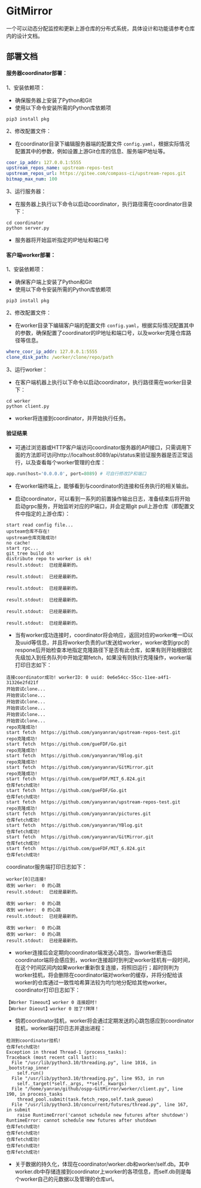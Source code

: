 # GitMirror
一个可以动态分配监控和更新上游仓库的分布式系统，具体设计和功能请参考仓库内的设计文档。

## 部署文档

#### 服务器coordinator部署：

1、安装依赖项：

- 确保服务器上安装了Python和Git
- 使用以下命令安装所需的Python库依赖项

```shell
pip3 install pkg
```

2、修改配置文件：

- 在coordinator目录下编辑服务器端的配置文件 `config.yaml`，根据实际情况配置其中的参数，例如设置上游Git仓库的信息、服务端IP地址等。

```yaml
coor_ip_addr: 127.0.0.1:5555
upstream_repos_name: upstream-repos-test
upstream_repos_url: https://gitee.com/compass-ci/upstream-repos.git
bitmap_max_num: 100
```

3、运行服务器：

- 在服务器上执行以下命令以启动coordinator，执行路径需在coordinator目录下：

```shell
cd coordinator
python server.py
```

- 服务器将开始监听指定的IP地址和端口号



#### 客户端worker部署：

1、安装依赖项：

- 确保客户端上安装了Python和Git
- 使用以下命令安装所需的Python库依赖项

```shell
pip3 install pkg
```

2、修改配置文件：

- 在worker目录下编辑客户端的配置文件 `config.yaml`，根据实际情况配置其中的参数，确保配置了coordinator的IP地址和端口号，以及worker克隆仓库路径等信息。

```yaml
where_coor_ip_addr: 127.0.0.1:5555
clone_disk_path: /worker/clone/repo/path
```

3、运行worker：

- 在客户端机器上执行以下命令以启动coordinator，执行路径需在worker目录下：

```shell
cd worker
python client.py
```

- worker将连接到coordinator，并开始执行任务。



#### **验证结果**

- 可通过浏览器或HTTP客户端访问coordinator服务器的API接口，只需调用下面的方法即可访问http://localhost:8089/api/status来验证服务器是否正常运行，以及查看每个worker管理的仓库：

```python
app.run(host='0.0.0.0', port=8089) # 可自行修改IP和端口
```

- 在worker端终端上，能够看到与coordinator的连接和任务执行的相关输出。

- 启动coordinator，可以看到一系列的前置操作输出日志，准备结束后将开始启动grpc服务，开始监听对应的IP端口，并会定期git pull上游仓库（即配置文件中指定的上游仓库）：

```
start read config file...
upsteam仓库不存在!
upstream仓库克隆成功! 
no cache!
start rpc...
git_tree build ok!
distribute repo to worker is ok!
result.stdout:  已经是最新的。

result.stdout:  已经是最新的。

result.stdout:  已经是最新的。

result.stdout:  已经是最新的。

result.stdout:  已经是最新的。

result.stdout:  已经是最新的。
```

- 当有worker成功连接时，coordinator将会响应，返回对应的worker唯一ID以及uuid等信息，并且将worker负责的url发送给worker，worker收到grpc的respone后开始检查本地指定克隆路径下是否有此仓库，如果有则开始根据优先级加入到任务队列中开始定期fetch，如果没有则执行克隆操作，worker端打印日志如下：

```
连接coordinator成功! workerID: 0 uuid: 0e6e54cc-55cc-11ee-a4f1-31326e2fd21f
开始尝试clone...
开始尝试clone...
开始尝试clone...
开始尝试clone...
开始尝试clone...
开始尝试clone...
repo克隆成功! 
start fetch  https://github.com/yanyanran/upstream-repos-test.git
repo克隆成功! 
start fetch  https://github.com/gueFDF/Go.git
repo克隆成功! 
start fetch  https://github.com/yanyanran/YBlog.git
repo克隆成功! 
start fetch  https://github.com/yanyanran/GitMirror.git
repo克隆成功! 
start fetch  https://github.com/gueFDF/MIT_6.824.git
仓库fetch成功!
start fetch  https://github.com/gueFDF/Go.git
仓库fetch成功!
start fetch  https://github.com/yanyanran/upstream-repos-test.git
repo克隆成功! 
start fetch  https://github.com/yanyanran/pictures.git
仓库fetch成功!
start fetch  https://github.com/yanyanran/YBlog.git
仓库fetch成功!
start fetch  https://github.com/yanyanran/GitMirror.git
仓库fetch成功!
start fetch  https://github.com/gueFDF/MIT_6.824.git
仓库fetch成功!
```

coordinator服务端打印日志如下：

```
worker[0]已连接!
收到 worker:  0 的心跳
result.stdout:  已经是最新的。

收到 worker:  0 的心跳
收到 worker:  0 的心跳
result.stdout:  已经是最新的。

收到 worker:  0 的心跳
收到 worker:  0 的心跳
result.stdout:  已经是最新的。
```

- worker连接后会定期向coordinator端发送心跳包，当worker断连后coordinator端将会感应到，worker连接超时到判定worker挂机有一段时间，在这个时间区间内如果worker重新恢复连接，将照旧运行；超时则判为worker挂机，将会删除在coordinator端对worker的缓存，并将分配给该worker的仓库通过一致性哈希算法较为均匀地分配给其他worker。coordinator打印日志如下：

```
【Worker Timeout】worker 0 连接超时!
【Worker Dieout】worker 0 挂了!拜拜！
```

- 倘若coordinator挂机，worker将会通过定期发送的心跳包感应到coordinator挂机，worker端打印日志并退出进程：

```
检测到coordinator挂机!
仓库fetch成功!
Exception in thread Thread-1 (process_tasks):
Traceback (most recent call last):
  File "/usr/lib/python3.10/threading.py", line 1016, in _bootstrap_inner
    self.run()
  File "/usr/lib/python3.10/threading.py", line 953, in run
    self._target(*self._args, **self._kwargs)
  File "/home/yanran/github/ospp-GitMirror/worker/client.py", line 190, in process_tasks
    thread_pool.submit(task.fetch_repo,self.task_queue)  
  File "/usr/lib/python3.10/concurrent/futures/thread.py", line 167, in submit
    raise RuntimeError('cannot schedule new futures after shutdown')
RuntimeError: cannot schedule new futures after shutdown
仓库fetch成功!
仓库fetch成功!
仓库fetch成功!
仓库fetch成功!
仓库fetch成功!
```

- 关于数据的持久化，体现在coordinator/worker.db和worker/self.db。其中worker.db中存储连接到coordinator上worker的各项信息，而self.db则是每个worker自己的元数据以及管理的仓库url。
